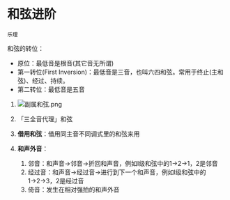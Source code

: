# 和弦进阶

`乐理`

和弦的转位：

- 原位：最低音是根音(其它音无所谓)
- 第一转位(First Inversion)：最低音是三音，也叫六四和弦。常用于终止(主和弦)、经过、持续。
- 第二转位：最低音是五音

1. ![副属和弦.png](image/副属和弦.png)

2. 「三全音代理」和弦
3. **借用和弦**：借用同主音不同调式里的和弦来用
4. **和声外音**：
   1. 邻音：和声音→邻音→折回和声音，例如I级和弦中的1→2→1，2是邻音
   2. 经过音：和声音→经过音→进行到下一个和声音，例如I级和弦中的1→2→3，2是经过音
   3. 倚音：发生在相对强拍的和声外音
